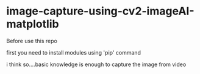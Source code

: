 # image-capture-using-cv2-imageAI-matplotlib

Before use this repo

first you need to install modules using 
'pip' command

i think so....basic knowledge is enough to capture the image from video
